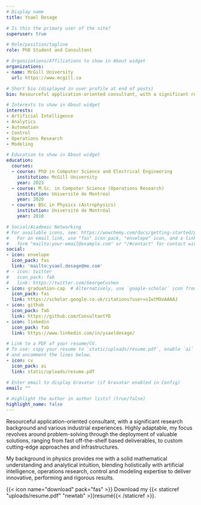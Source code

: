 ```yaml
---
# Display name
title: Ysael Desage

# Is this the primary user of the site?
superuser: true

# Role/position/tagline
role: PhD Student and Consultant

# Organizations/Affiliations to show in About widget
organizations:
- name: McGill University
  url: https://www.mcgill.ca

# Short bio (displayed in user profile at end of posts)
bio: Resourceful application-oriented consultant, with a significant research background and various industrial experiences.

# Interests to show in About widget
interests:
- Artificial Intelligence
- Analytics
- Automation
- Control
- Operations Research
- Modeling

# Education to show in About widget
education:
  courses:
  - course: PhD in Computer Science and Electrical Engineering
    institution: McGill University
    year: 2023
  - course: M.Sc. in Computer Science (Operations Research)
    institution: Université de Montréal
    year: 2020
  - course: BSc in Physics (Astrophysics)
    institution: Université de Montréal
    year: 2018

# Social/Academic Networking
# For available icons, see: https://wowchemy.com/docs/getting-started/page-builder/#icons
#   For an email link, use "fas" icon pack, "envelope" icon, and a link in the
#   form "mailto:your-email@example.com" or "/#contact" for contact widget.
social:
- icon: envelope
  icon_pack: fas
  link: 'mailto:ysael.desage@me.com'
# - icon: twitter
#   icon_pack: fab
#   link: https://twitter.com/GeorgeCushen
- icon: graduation-cap  # Alternatively, use `google-scholar` icon from `ai` icon pack
  icon_pack: fas
  link: https://scholar.google.co.uk/citations?user=sIwtMXoAAAAJ
- icon: github
  icon_pack: fab
  link: https://github.com/ConsultantYD
- icon: linkedin
  icon_pack: fab
  link: https://www.linkedin.com/in/ysaeldesage/

# Link to a PDF of your resume/CV.
# To use: copy your resume to `static/uploads/resume.pdf`, enable `ai` icons in `params.toml`, 
# and uncomment the lines below.
- icon: cv
  icon_pack: ai
  link: static/uploads/resume.pdf

# Enter email to display Gravatar (if Gravatar enabled in Config)
email: ""

# Highlight the author in author lists? (true/false)
highlight_name: false
---
```


Resourceful application-oriented consultant, with a significant research background and various industrial experiences. Highly adaptable, my focus revolves around problem-solving through the deployment of valuable solutions, ranging from fast off-the-shelf based deliverables, to custom cutting-edge approaches and infrastructures.

My background in physics provides me with a solid mathematical understanding and analytical intuition, blending holistically with artificial intelligence, operations research, control and modeling expertise to deliver innovative, performing and rigorous results.

{{< icon name="download" pack="fas" >}} Download my {{< staticref "uploads/resume.pdf" "newtab" >}}resumé{{< /staticref >}}.
